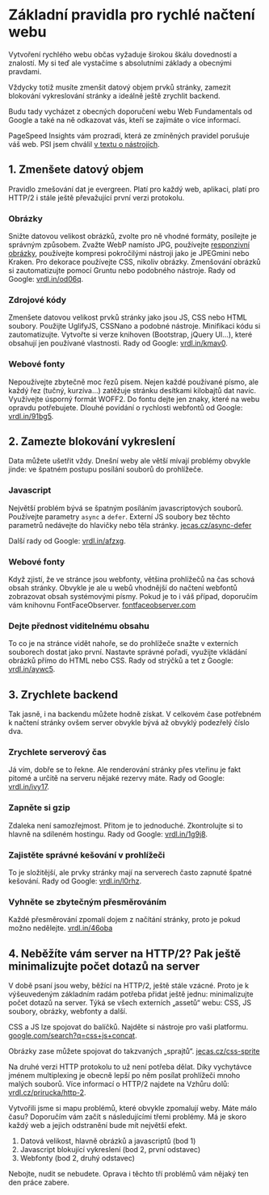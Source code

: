 # Základní pravidla pro rychlé načtení webu

Vytvoření rychlého webu občas vyžaduje širokou škálu dovedností a znalostí. My si teď ale vystačíme s absolutními základy a obecnými pravdami. 

Vždycky totiž musíte zmenšit datový objem prvků stránky, zamezit blokování vykreslování stránky a ideálně ještě zrychlit backend.

Budu tady vycházet z obecných doporučení webu Web Fundamentals od Google a také na ně odkazovat vás, kteří se zajímáte o více informací.

PageSpeed Insights vám prozradí, která ze zmíněných pravidel porušuje váš web. PSI jsem chválil [v textu o nástrojích](rychlost-nastroje.md).

## 1. Zmenšete datový objem

Pravidlo zmešování dat je evergreen. Platí pro každý web, aplikaci, platí pro HTTP/2 i stále ještě převažující první verzi protokolu.

### Obrázky

Snižte datovou velikost obrázků, zvolte pro ně vhodné formáty, posílejte je správným způsobem. Zvažte WebP namísto JPG, používejte [responzivní obrázky](responzivni-obrazky.md), používejte kompresi pokročilými nástroji jako je JPEGmini nebo Kraken. Pro dekorace používejte CSS, nikoliv obrázky. Zmenšování obrázků si zautomatizujte pomocí Gruntu nebo podobného nástroje. Rady od Google: [vrdl.in/od06q](https://developers.google.com/web/fundamentals/performance/optimizing-content-efficiency/image-optimization).

### Zdrojové kódy 

Zmenšete datovou velikost prvků stránky jako jsou JS, CSS nebo HTML soubory. Použijte UglifyJS, CSSNano a podobné nástroje. Minifikaci kódu si zautomatizujte. Vytvořte si verze knihoven (Bootstrap, jQuery UI…), které obsahují jen používané vlastnosti. Rady od Google: [vrdl.in/kmav0](https://developers.google.com/speed/docs/insights/MinifyResources).

### Webové fonty

Nepoužívejte zbytečně moc řezů písem. Nejen každé používané písmo, ale každý řez (tučný, kurzíva…) zatěžuje stránku desítkami kilobajtů dat navíc. Využívejte úsporný formát WOFF2. Do fontu dejte jen znaky, které na webu opravdu potřebujete. Dlouhé povídání o rychlosti webfontů od Google: [vrdl.in/91bg5](https://developers.google.com/web/fundamentals/performance/optimizing-content-efficiency/webfont-optimization).


## 2. Zamezte blokování vykreslení

Data můžete ušetřit vždy. Dnešní weby ale větší mívají problémy obvykle jinde: ve špatném postupu posílání souborů do prohlížeče.

### Javascript

Největší problém bývá se špatným posíláním javascriptových souborů. Používejte parametry `async` a `defer`. Externí JS soubory bez těchto parametrů nedávejte do hlavičky nebo těla stránky. [jecas.cz/async-defer](http://jecas.cz/async-defer)

Další rady od Google: [vrdl.in/afzxg](https://developers.google.com/speed/docs/insights/BlockingJS).

### Webové fonty

Když zjistí, že ve stránce jsou webfonty, většina prohlížečů na čas schová obsah stránky. Obvykle je ale u webů vhodnější do načtení webfontů zobrazovat obsah systémovými písmy. Pokud je to i váš případ, doporučím vám knihovnu FontFaceObserver. [fontfaceobserver.com](https://fontfaceobserver.com/)

### Dejte přednost viditelnému obsahu

To co je na stránce vidět nahoře, se do prohlížeče snažte v externích souborech dostat jako první. Nastavte správné pořadí, využijte vkládání obrázků přímo do HTML nebo CSS. Rady od strýčků a tet z Google: [vrdl.in/aywc5](https://developers.google.com/speed/docs/insights/PrioritizeVisibleContent).

## 3. Zrychlete backend

Tak jasně, i na backendu můžete hodně získat. V celkovém čase potřebném k načtení stránky ovšem server obvykle bývá až obvyklý podezřelý číslo dva.

### Zrychlete serverový čas

Já vím, dobře se to řekne. Ale renderování stránky přes vteřinu je fakt pitomé a určitě na serveru nějaké rezervy máte. Rady od Google: [vrdl.in/ivy17](https://developers.google.com/speed/docs/insights/Server).

### Zapněte si gzip

Zdaleka není samozřejmost. Přitom je to jednoduché. Zkontrolujte si to hlavně na sdíleném hostingu. Rady od Google: [vrdl.in/1g9j8](https://developers.google.com/speed/docs/insights/EnableCompression).

### Zajistěte správné kešování v prohlížeči

To je složitější, ale prvky stránky mají na serverech často zapnuté špatné kešování. Rady od Google: [vrdl.in/l0rhz](https://developers.google.com/speed/docs/insights/LeverageBrowserCaching).

### Vyhněte se zbytečným přesměrováním

Každé přesměrování zpomalí dojem z načítání stránky, proto je pokud možno nedělejte. [vrdl.in/46oba](https://developers.google.com/speed/docs/insights/AvoidRedirects)


## 4. Neběžíte vám server na HTTP/2? Pak ještě minimalizujte počet dotazů na server

V době psaní jsou weby, běžící na HTTP/2, ještě stále vzácné. Proto je k výšeuvedeným základním radám potřeba přidat ještě jednu: minimalizujte počet dotazů na server. Týká se všech externích „assetů“ webu: CSS, JS soubory, obrázky, webfonty a další.

CSS a JS lze spojovat do balíčků. Najděte si nástroje pro vaši platformu. [google.com/search?q=css+js+concat](https://www.google.com/search?q=css+js+concat).

Obrázky zase můžete spojovat do takzvaných „sprajtů“. [jecas.cz/css-sprite](http://jecas.cz/css-sprite)

Na druhé verzi HTTP protokolu to už není potřeba dělat. Díky vychytávce jménem multiplexing je obecně lepší po něm posílat prohlížeči mnoho malých souborů. Více informací o HTTP/2 najdete na Vzhůru dolů: [vrdl.cz/prirucka/http-2](http://www.vzhurudolu.cz/prirucka/http-2).

Vytvořili jsme si mapu problémů, které obvykle zpomalují weby. Máte málo času? Doporučím vám začít s následujícími třemi problémy. Má je skoro každý web a jejich odstranění bude mít největší efekt.

1. Datová velikost, hlavně obrázků a javascriptů (bod 1)
2. Javascript blokující vykreslení (bod 2, první odstavec)
3. Webfonty (bod 2, druhý odstavec)

Nebojte, nudit se nebudete. Oprava i těchto tří problémů vám nějaký ten den práce zabere. 


